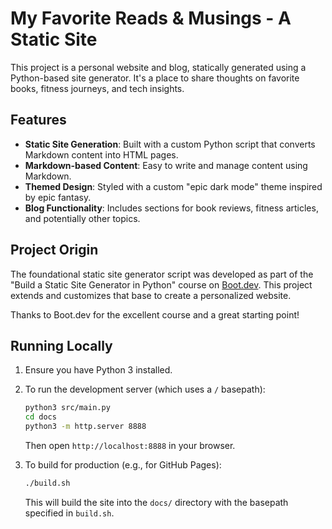 # My Favorite Reads & Musings - A Static Site

This project is a personal website and blog, statically generated using a Python-based site generator. It's a place to share thoughts on favorite books, fitness journeys, and tech insights.

## Features

*   **Static Site Generation**: Built with a custom Python script that converts Markdown content into HTML pages.
*   **Markdown-based Content**: Easy to write and manage content using Markdown.
*   **Themed Design**: Styled with a custom "epic dark mode" theme inspired by epic fantasy.
*   **Blog Functionality**: Includes sections for book reviews, fitness articles, and potentially other topics.

## Project Origin

The foundational static site generator script was developed as part of the "Build a Static Site Generator in Python" course on [Boot.dev](https://www.boot.dev). This project extends and customizes that base to create a personalized website.

Thanks to Boot.dev for the excellent course and a great starting point!

## Running Locally

1.  Ensure you have Python 3 installed.
2.  To run the development server (which uses a `/` basepath):
    ```bash
    python3 src/main.py
    cd docs
    python3 -m http.server 8888
    ```
    Then open `http://localhost:8888` in your browser.

3.  To build for production (e.g., for GitHub Pages):
    ```bash
    ./build.sh
    ```
    This will build the site into the `docs/` directory with the basepath specified in `build.sh`. 